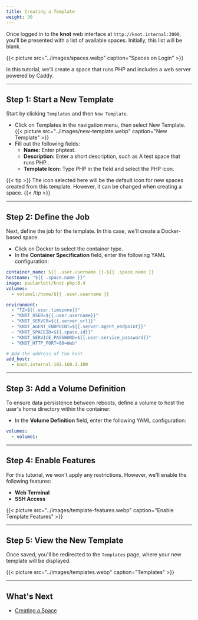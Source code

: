 ```yaml
---
title: Creating a Template
weight: 30
---
```


Once logged in to the **knot** web interface at `http://knot.internal:3000`, you'll be presented with a list of available spaces. Initially, this list will be blank.

{{< picture src="../images/spaces.webp" caption="Spaces on Login" >}}

In this tutorial, we'll create a space that runs PHP and includes a web server powered by Caddy.

---

## Step 1: Start a New Template

Start by clicking `Templates` and then `New Template`.

- Click on Templates in the navigation menu, then select New Template.
  {{< picture src="../images/new-template.webp" caption="New Template" >}}
- Fill out the following fields:
  - **Name:** Enter phptest.
  - **Description:** Enter a short description, such as A test space that runs PHP..
  - **Template Icon:** Type PHP in the field and select the PHP icon.

{{< tip >}}
The icon selected here will be the default icon for new spaces created from this template. However, it can be changed when creating a space.
{{< /tip >}}

---

## Step 2: Define the Job

Next, define the job for the template. In this case, we'll create a Docker-based space.

- Click on Docker to select the container type.
- In the **Container Specification** field, enter the following YAML configuration:

```yaml
container_name: ${{ .user.username }}-${{ .space.name }}
hostname: "${{ .space.name }}"
image: paularlott/knot-php:8.4
volumes:
  - volume1:/home/${{ .user.username }}

environment:
  - "TZ=${{.user.timezone}}"
  - "KNOT_USER=${{.user.username}}"
  - "KNOT_SERVER=${{.server.url}}"
  - "KNOT_AGENT_ENDPOINT=${{.server.agent_endpoint}}"
  - "KNOT_SPACEID=${{.space.id}}"
  - "KNOT_SERVICE_PASSWORD=${{.user.service_password}}"
  - "KNOT_HTTP_PORT=80=Web"

# Add the address of the host
add_host:
  - knot.internal:192.168.1.100
```

---

## Step 3: Add a Volume Definition

To ensure data persistence between reboots, define a volume to host the user's home directory within the container:

- In the **Volume Definition** field, enter the following YAML configuration:

```yaml
volumes:
  - volume1:
```

---

## Step 4: Enable Features

For this tutorial, we won't apply any restrictions. However, we'll enable the following features:

- **Web Terminal**
- **SSH Access**

{{< picture src="../images/template-features.webp" caption="Enable Template Features" >}}

---

## Step 5: View the New Template

Once saved, you'll be redirected to the `Templates` page, where your new template will be displayed.

{{< picture src="../images/templates.webp" caption="Templates" >}}

---

## What's Next

- [Creating a Space](../creating-a-space)
